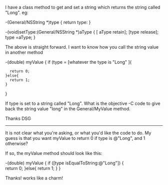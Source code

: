 I have a class method to get and set a string which returns the string called "Long". eg:

    
-(General/NSString *)type
{
     return type:
}

-(void)setType:(General/NSString *)aType
{
   [ aType retain];
   [type release];
   type =aType;
}


The above is straight forward. I want to know how you call the string value in another method

    
-(double) myValue
{
   if (type = [whatever the type is "Long" ]{
     
      return 0;
    }else{
      return 1;
    }
}


If type is set to a string called "Long". What is the  objective -C code to give back the string value "long" in the General/MyValue method. 

Thanks DSG

----

It is not clear what you're asking, or what you'd like the code to do.  My guess is that you want     myValue to return 0 if     type is     @"Long", and 1 otherwise?

If so, the     myValue method should look like this:

    
-(double) myValue
{
   if ([type isEqualToString:@"Long"]) {     
      return 0;
    }else{
      return 1;
    }
}



Thanks! works like a charm!